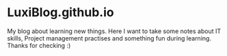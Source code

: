 # LuxiBlog.github.io
My blog about learning new things. 
Here I want to take some notes about IT skills, Project management practises and something fun during learning.
Thanks for checking :)

